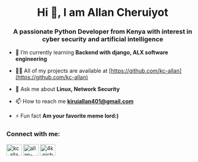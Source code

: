 <head><link rel="stylesheet" href="https:kc-allan.github.io/assets/css/styles.css"></link></head>
<p>
<h1 align="center">Hi 👋, I am Allan Cheruiyot</h1>
<h3 align="center">A passionate Python Developer from Kenya with interest in cyber security and artificial intelligence</h3>
</p>

- 🌱 I’m currently learning **Backend with django, ALX software engineering**

- 👨‍💻 All of my projects are available at [https://github.com/kc-allan](https://github.com/kc-allan)

- 💬 Ask me about **Linux, Network Security**

- 📫 How to reach me **kiruiallan401@gmail.com**

- ⚡ Fun fact **Am your favorite meme lord:)**

<h3 align="left">Connect with me:</h3>
<nav>
<p align="left">
<a href="https://twitter.com/kc_allan_" target="blank"><img align="center" src="https://raw.githubusercontent.com/rahuldkjain/github-profile-readme-generator/master/src/images/icons/Social/twitter.svg" alt="kc_allan_" height="30" width="40" /></a>
<a href="https://linkedin.com/in/allan-kirui-214b6923a" target="blank"><img align="center" src="https://raw.githubusercontent.com/rahuldkjain/github-profile-readme-generator/master/src/images/icons/Social/linked-in-alt.svg" alt="allan-kirui-214b6923a" height="30" width="40" /></a>
<a href="https://instagram.com/4k.niche" target="blank"><img align="center" src="https://raw.githubusercontent.com/rahuldkjain/github-profile-readme-generator/master/src/images/icons/Social/instagram.svg" alt="4k.niche" height="30" width="40" /></a>
</p>
 </nav>
